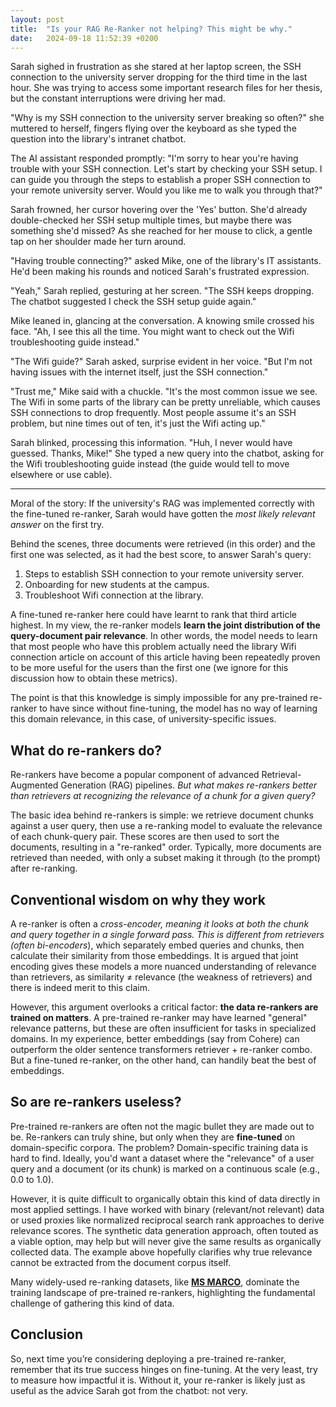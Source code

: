 ```yaml
---
layout: post
title:  "Is your RAG Re-Ranker not helping? This might be why."
date:   2024-09-18 11:52:39 +0200
---  
```


Sarah sighed in frustration as she stared at her laptop screen, the SSH connection to the university server dropping for the third time in the last hour. She was trying to access some important research files for her thesis, but the constant interruptions were driving her mad.

"Why is my SSH connection to the university server breaking so often?" she muttered to herself, fingers flying over the keyboard as she typed the question into the library's intranet chatbot.

The AI assistant responded promptly: "I'm sorry to hear you're having trouble with your SSH connection. Let's start by checking your SSH setup. I can guide you through the steps to establish a proper SSH connection to your remote university server. Would you like me to walk you through that?"

Sarah frowned, her cursor hovering over the 'Yes' button. She'd already double-checked her SSH setup multiple times, but maybe there was something she'd missed? As she reached for her mouse to click, a gentle tap on her shoulder made her turn around.

"Having trouble connecting?" asked Mike, one of the library's IT assistants. He'd been making his rounds and noticed Sarah's frustrated expression.

"Yeah," Sarah replied, gesturing at her screen. "The SSH keeps dropping. The chatbot suggested I check the SSH setup guide again."

Mike leaned in, glancing at the conversation. A knowing smile crossed his face. "Ah, I see this all the time. You might want to check out the Wifi troubleshooting guide instead."

"The Wifi guide?" Sarah asked, surprise evident in her voice. "But I'm not having issues with the internet itself, just the SSH connection."

"Trust me," Mike said with a chuckle. "It's the most common issue we see. The Wifi in some parts of the library can be pretty unreliable, which causes SSH connections to drop frequently. Most people assume it's an SSH problem, but nine times out of ten, it's just the Wifi acting up."

Sarah blinked, processing this information. "Huh, I never would have guessed. Thanks, Mike!" She typed a new query into the chatbot, asking for the Wifi troubleshooting guide instead (the guide would tell to move elsewhere or use cable).

---

Moral of the story: If the university's RAG was implemented correctly with the fine-tuned re-ranker, Sarah would have gotten the *most likely relevant answer* on the first try.

Behind the scenes, three documents were retrieved (in this order) and the first one was selected, as it had the best score, to answer Sarah's query:

1. Steps to establish SSH connection to your remote university server.
2. Onboarding for new students at the campus.
3. Troubleshoot Wifi connection at the library.

A fine-tuned re-ranker here could have learnt to rank that third article highest. In my view, the re-ranker models **learn the joint distribution of the query-document pair relevance**. In other words, the model needs to learn that most people who have this problem actually need the library Wifi connection article on account of this article having been repeatedly proven to be more useful for the users than the first one (we ignore for this discussion how to obtain these metrics).

The point is that this knowledge is simply impossible for any pre-trained re-ranker to have since without fine-tuning, the model has no way of learning this domain relevance, in this case, of university-specific issues.

## What do re-rankers do?

Re-rankers have become a popular component of advanced Retrieval-Augmented Generation (RAG) pipelines.  *But what makes re-rankers better than retrievers at recognizing the relevance of a chunk for a given query?*

The basic idea behind re-rankers is simple: we retrieve document chunks against a user query, then use a re-ranking model to evaluate the relevance of each chunk-query pair. These scores are then used to sort the documents, resulting in a "re-ranked" order. Typically, more documents are retrieved than needed, with only a subset making it through (to the prompt) after re-ranking.

## Conventional wisdom on why they work

A re-ranker is often a *cross-encoder, meaning it looks at both the chunk and query together in a single forward pass. This is different from retrievers (often bi-encoders*), which separately embed queries and chunks, then calculate their similarity from those embeddings. It is argued that joint encoding gives these models a more nuanced understanding of relevance than retrievers, as similarity ≠ relevance (the weakness of retrievers) and there is indeed merit to this claim.

However, this argument overlooks a critical factor: **the data re-rankers are trained on matters**. A pre-trained re-ranker may have learned "general" relevance patterns, but these are often insufficient for tasks in specialized domains. In my experience, better embeddings (say from Cohere) can outperform the older sentence transformers retriever + re-ranker combo. But a fine-tuned re-ranker, on the other hand, can handily beat the best of embeddings.

## So are re-rankers useless?

Pre-trained re-rankers are often not the magic bullet they are made out to be. Re-rankers can truly shine, but only when they are **fine-tuned** on domain-specific corpora. The problem? Domain-specific training data is hard to find. Ideally, you'd want a dataset where the "relevance" of a user query and a document (or its chunk) is marked on a continuous scale (e.g., 0.0 to 1.0).

However, it is quite difficult to organically obtain this kind of data directly in most applied settings. I have worked with binary (relevant/not relevant) data or used proxies like normalized reciprocal search rank approaches to derive relevance scores. The synthetic data generation approach, often touted as a viable option, may help but will never give the same results as organically collected data. The example above hopefully clarifies why true relevance cannot be extracted from the document corpus itself.

Many widely-used re-ranking datasets, like [**MS MARCO**](https://microsoft.github.io/msmarco/), dominate the training landscape of pre-trained re-rankers, highlighting the fundamental challenge of gathering this kind of data.

## Conclusion

So, next time you’re considering deploying a pre-trained re-ranker, remember that its true success hinges on fine-tuning. At the very least, try to measure how impactful it is. Without it, your re-ranker is likely just as useful as the advice Sarah got from the chatbot: not very.
